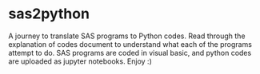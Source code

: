# sas2python
A journey to translate SAS programs to Python codes. Read through the explanation of codes document to understand what each of the programs attempt to do. SAS programs are coded in visual basic, and python codes are uploaded as jupyter notebooks. Enjoy :)
